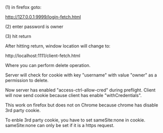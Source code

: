 (1) in firefox goto:

  http://127.0.0.1:9999/login-fetch.html

(2) enter password is owner

(3) hit return

After hitting return, window location will change to:

  http://localhost:1111/client-fetch.html

Where you can perform delete operation.

Server will check for cookie with key "username" with value
"owner" as a permission to delete.

Now server has enabled "access-ctrl-allow-cred" during preflight.
Client will now send cookie because client has enable "withCredentials".

This work on firefox but does not on Chrome because chrome has
disable 3rd party cookie.

To enble 3rd party cookie, you have to set sameSite:none in cookie.
sameSite:none can only be set if it is a https request.









